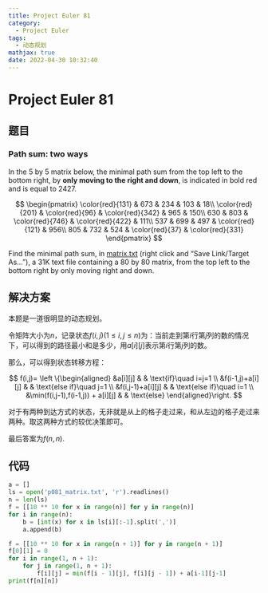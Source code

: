 ```yaml
---
title: Project Euler 81
category:
  - Project Euler
tags:
  - 动态规划
mathjax: true
date: 2022-04-30 10:32:40
---
```


<escape><!-- more --></escape>

# Project Euler 81

## 题目

### Path sum: two ways

In the $5$ by $5$ matrix below, the minimal path sum from the top left to the bottom right, by **only moving to the right and down**, is indicated in bold red and is equal to $2427$.

$$
\begin{pmatrix}
\color{red}{131} & 673 & 234 & 103 & 18\\
\color{red}{201} & \color{red}{96} & \color{red}{342} & 965 & 150\\
630 & 803 & \color{red}{746} & \color{red}{422} & 111\\
537 & 699 & 497 & \color{red}{121} & 956\\
805 & 732 & 524 & \color{red}{37} & \color{red}{331}
\end{pmatrix}
$$

Find the minimal path sum, in [matrix.txt](../resources/p081_matrix.txt) (right click and “Save Link/Target As…”), a 31K text file containing a $80$ by $80$ matrix, from the top left to the bottom right by only moving right and down.

## 解决方案

本题是一道很明显的动态规划。

令矩阵大小为$n$，记录状态$f(i,j)(1\leq i,j\leq n)$为：当前走到第$i$行第$j$列的数的情况下，可以得到的路径最小和是多少，用$a[i][j]$表示第$i$行第$j$列的数。

那么，可以得到状态转移方程：

$$
f(i,j)=
\left \{\begin{aligned}
  &a[i][j]  & & \text{if}\quad i=j=1 \\
  &f(i-1,j)+a[i][j] & & \text{else if}\quad j=1 \\
  &f(i,j-1)+a[i][j] & & \text{else if}\quad i=1 \\
  &\min(f(i,j-1),f(i-1,j)) + a[i][j] & & \text{else}
\end{aligned}\right.
$$

对于有两种到达方式的状态，无非就是从上的格子走过来，和从左边的格子走过来两种。取这两种方式的较优决策即可。

最后答案为$f(n,n)$.

## 代码

```py
a = []
ls = open('p081_matrix.txt', 'r').readlines()
n = len(ls)
f = [[10 ** 10 for x in range(n)] for y in range(n)]
for i in range(n):
    b = [int(x) for x in ls[i][:-1].split(',')]
    a.append(b)

f = [[10 ** 10 for x in range(n + 1)] for y in range(n + 1)]
f[0][1] = 0
for i in range(1, n + 1):
    for j in range(1, n + 1):
        f[i][j] = min(f[i - 1][j], f[i][j - 1]) + a[i-1][j-1]
print(f[n][n])

```
